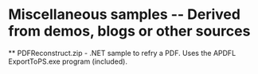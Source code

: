 # Miscellaneous samples -- Derived from demos, blogs or other sources

** PDFReconstruct.zip - .NET sample to refry a PDF.  Uses the APDFL ExportToPS.exe program (included). 

